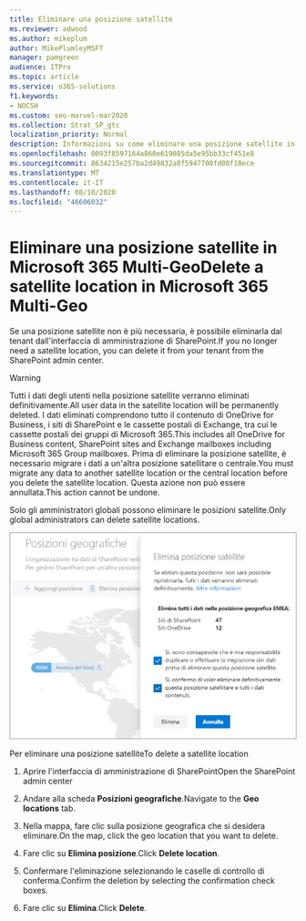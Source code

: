 ```yaml
---
title: Eliminare una posizione satellite
ms.reviewer: adwood
ms.author: mikeplum
author: MikePlumleyMSFT
manager: pamgreen
audience: ITPro
ms.topic: article
ms.service: o365-solutions
f1.keywords:
- NOCSH
ms.custom: seo-marvel-mar2020
ms.collection: Strat_SP_gtc
localization_priority: Normal
description: Informazioni su come eliminare una posizione satellite in Microsoft 365 Multi-Geo. Quando viene eliminata una posizione satellite, vengono eliminati definitivamente anche tutti i dati degli utenti.
ms.openlocfilehash: 0093f8597164a860e619085da5e95bb33cf451e8
ms.sourcegitcommit: 8634215e257ba2d49832a8f5947700fd00f18ece
ms.translationtype: MT
ms.contentlocale: it-IT
ms.lasthandoff: 08/10/2020
ms.locfileid: "46606032"
---
```

# <a name="delete-a-satellite-location-in-microsoft-365-multi-geo"></a><span data-ttu-id="0f669-104">Eliminare una posizione satellite in Microsoft 365 Multi-Geo</span><span class="sxs-lookup"><span data-stu-id="0f669-104">Delete a satellite location in Microsoft 365 Multi-Geo</span></span>

<span data-ttu-id="0f669-105">Se una posizione satellite non è più necessaria, è possibile eliminarla dal tenant dall'interfaccia di amministrazione di SharePoint.</span><span class="sxs-lookup"><span data-stu-id="0f669-105">If you no longer need a satellite location, you can delete it from your tenant from the SharePoint admin center.</span></span>

> [!WARNING]
> <span data-ttu-id="0f669-106">Tutti i dati degli utenti nella posizione satellite verranno eliminati definitivamente.</span><span class="sxs-lookup"><span data-stu-id="0f669-106">All user data in the satellite location will be permanently deleted.</span></span> <span data-ttu-id="0f669-107">I dati eliminati comprendono tutto il contenuto di OneDrive for Business, i siti di SharePoint e le cassette postali di Exchange, tra cui le cassette postali dei gruppi di Microsoft 365.</span><span class="sxs-lookup"><span data-stu-id="0f669-107">This includes all OneDrive for Business content, SharePoint sites and Exchange mailboxes including Microsoft 365 Group mailboxes.</span></span> <span data-ttu-id="0f669-108">Prima di eliminare la posizione satellite, è necessario migrare i dati a un'altra posizione satellitare o centrale.</span><span class="sxs-lookup"><span data-stu-id="0f669-108">You must migrate any data to another satellite location or the central location before you delete the satellite location.</span></span> <span data-ttu-id="0f669-109">Questa azione non può essere annullata.</span><span class="sxs-lookup"><span data-stu-id="0f669-109">This action cannot be undone.</span></span>

<span data-ttu-id="0f669-110">Solo gli amministratori globali possono eliminare le posizioni satellite.</span><span class="sxs-lookup"><span data-stu-id="0f669-110">Only global administrators can delete satellite locations.</span></span>

![Schermata dell’interfaccia di amministrazione multi-geo che mostra l’eliminazione di una posizione geografica nell'interfaccia utente](media/multi-geo-delete-satellite-location.png)

<span data-ttu-id="0f669-112">Per eliminare una posizione satellite</span><span class="sxs-lookup"><span data-stu-id="0f669-112">To delete a satellite location</span></span>

1. <span data-ttu-id="0f669-113">Aprire l'interfaccia di amministrazione di SharePoint</span><span class="sxs-lookup"><span data-stu-id="0f669-113">Open the SharePoint admin center</span></span>

2. <span data-ttu-id="0f669-114">Andare alla scheda **Posizioni geografiche**.</span><span class="sxs-lookup"><span data-stu-id="0f669-114">Navigate to the **Geo locations** tab.</span></span>

3. <span data-ttu-id="0f669-115">Nella mappa, fare clic sulla posizione geografica che si desidera eliminare.</span><span class="sxs-lookup"><span data-stu-id="0f669-115">On the map, click the geo location that you want to delete.</span></span>

4. <span data-ttu-id="0f669-116">Fare clic su **Elimina posizione**.</span><span class="sxs-lookup"><span data-stu-id="0f669-116">Click **Delete location**.</span></span>

5. <span data-ttu-id="0f669-117">Confermare l'eliminazione selezionando le caselle di controllo di conferma.</span><span class="sxs-lookup"><span data-stu-id="0f669-117">Confirm the deletion by selecting the confirmation check boxes.</span></span>

6. <span data-ttu-id="0f669-118">Fare clic su **Elimina**.</span><span class="sxs-lookup"><span data-stu-id="0f669-118">Click **Delete**.</span></span>
